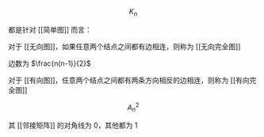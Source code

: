 ---
---

$$
K_{n}
$$

都是针对 [[简单图]] 而言：

对于 [[无向图]]，如果任意两个结点之间都有边相连，则称为 [[无向完全图]]

边数为 $\frac{n(n-1)}{2}$

对于 [[有向图]]，任意两个结点之间都有两条方向相反的边相连，则称为 [[有向完全图]]

$$
A_{n}^{2}
$$

其 [[邻接矩阵]] 的对角线为 0，其他都为 1
